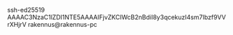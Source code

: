 ssh-ed25519 AAAAC3NzaC1lZDI1NTE5AAAAIFjvZKCIWcB2nBdiI8y3qcekuzI4sm7Ibzf9VVrXHjrV rakennus@rakennus-pc
